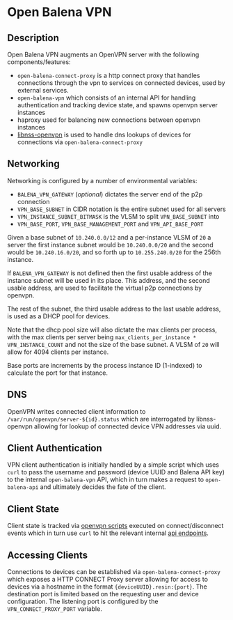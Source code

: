 # Open Balena VPN

## Description

Open Balena VPN augments an OpenVPN server with the
following components/features:

* `open-balena-connect-proxy` is a http connect proxy that
  handles connections through the vpn to services on connected devices, used by
  external services.
* `open-balena-vpn` which consists of an internal API for handling
  authentication and tracking device state, and spawns openvpn server instances
* haproxy used for balancing new connections between openvpn instances
* [libnss-openvpn](http://github.com/resin-io-modules/libnss-openvpn) is used to
  handle dns lookups of devices for connections via `open-balena-connect-proxy`

## Networking

Networking is configured by a number of environmental variables:

* `BALENA_VPN_GATEWAY` (*optional*) dictates the server end of the p2p connection
* `VPN_BASE_SUBNET` in CIDR notation is the entire subnet used for all servers
* `VPN_INSTANCE_SUBNET_BITMASK` is the VLSM to split `VPN_BASE_SUBNET` into
* `VPN_BASE_PORT`, `VPN_BASE_MANAGEMENT_PORT` and `VPN_API_BASE_PORT`

Given a base subnet of `10.240.0.0/12` and a per-instance VLSM of `20` a server
the first instance subnet would be `10.240.0.0/20` and the second would be
`10.240.16.0/20`, and so forth up to `10.255.240.0/20` for the 256th instance.

If `BALENA_VPN_GATEWAY` is not defined then the first usable address of the
instance subnet will be used in its place. This address, and the second usable
address, are used to facilitate the virtual p2p connections by openvpn.

The rest of the subnet, the third usable address to the last usable address,
is used as a DHCP pool for devices.

Note that the dhcp pool size will also dictate the max clients per
process, with the max clients per server being
`max_clients_per_instance * VPN_INSTANCE_COUNT` and not the size of
the base subnet. A VLSM of `20` will allow for 4094 clients per instance.

Base ports are increments by the process instance ID (1-indexed) to calculate
the port for that instance.

## DNS

OpenVPN writes connected client information to
`/var/run/openvpn/server-${id}.status` which are interrogated by libnss-openvpn
allowing for lookup of connected device VPN addresses via uuid.

## Client Authentication

VPN client authentication is initially handled by a simple script which uses
`curl` to pass the username and password (device UUID and Balena API key) to the
internal `open-balena-vpn` API, which in turn makes a request to
`open-balena-api` and ultimately decides the fate of the client.

## Client State

Client state is tracked via [openvpn scripts](https://github.com/resin-io/open-balena-vpn/tree/master/openvpn/scripts)
executed on connect/disconnect events which in turn use `curl` to hit
the relevant internal [api endpoints](https://github.com/resin-io/open-balena-vpn/blob/master/src/api.ts).

## Accessing Clients

Connections to devices can be established via `open-balena-connect-proxy` which
exposes a HTTP CONNECT Proxy server allowing for access to devices via a
hostname in the format `{deviceUUID}.resin:{port}`. The destination port
is limited based on the requesting user and device configuration. The
listening port is configured by the `VPN_CONNECT_PROXY_PORT` variable.
